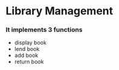 # Library Management

### It implements 3 functions
- display book
- lend book
- add book 
- return book